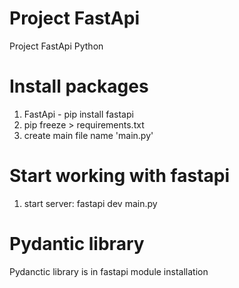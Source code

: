 # Project FastApi
Project FastApi Python

# Install packages
1. FastApi - pip install fastapi
1. pip freeze > requirements.txt
1. create main file name 'main.py'

# Start working with fastapi
1. start server: fastapi dev main.py

# Pydantic library
Pydanctic library is in fastapi module installation